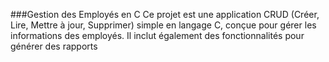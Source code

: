 ###Gestion des Employés en C
Ce projet est une application CRUD (Créer, Lire, Mettre à jour, Supprimer) simple en langage C, conçue pour gérer les informations des employés. Il inclut également des fonctionnalités pour générer des rapports
